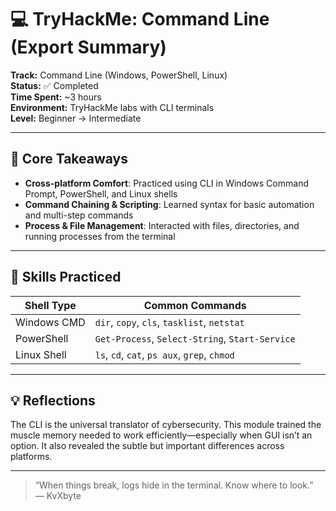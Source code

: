 # 💻 TryHackMe: Command Line (Export Summary)

**Track:** Command Line (Windows, PowerShell, Linux)  
**Status:** ✅ Completed  
**Time Spent:** ~3 hours  
**Environment:** TryHackMe labs with CLI terminals  
**Level:** Beginner → Intermediate

---

## 🔑 Core Takeaways

- **Cross-platform Comfort**: Practiced using CLI in Windows Command Prompt, PowerShell, and Linux shells
- **Command Chaining & Scripting**: Learned syntax for basic automation and multi-step commands
- **Process & File Management**: Interacted with files, directories, and running processes from the terminal

---

## 🧠 Skills Practiced

| Shell Type     | Common Commands                               |
|----------------|------------------------------------------------|
| Windows CMD     | `dir`, `copy`, `cls`, `tasklist`, `netstat`  |
| PowerShell      | `Get-Process`, `Select-String`, `Start-Service` |
| Linux Shell     | `ls`, `cd`, `cat`, `ps aux`, `grep`, `chmod` |

---

## 💡 Reflections

The CLI is the universal translator of cybersecurity. This module trained the muscle memory needed to work efficiently—especially when GUI isn’t an option. It also revealed the subtle but important differences across platforms.

---

> “When things break, logs hide in the terminal. Know where to look.”  
> — KvXbyte
